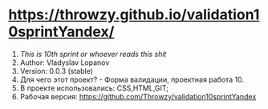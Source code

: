 # https://throwzy.github.io/validation10sprintYandex/
1. *This is 10th sprint or whoever reads this shit*
2. Author: Vladyslav Lopanov
3. Version: 0.0.3 (stable)
4. Для чего этот проект? - Форма валидации, проектная работа 10.
5. В проекте использовались: CSS,HTML,GIT;
6. Рабочая версия: https://github.com/Throwzy/validation10sprintYandex
